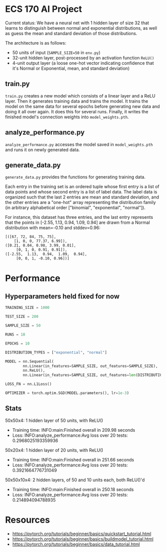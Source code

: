 # ECS 170 AI Project
Current status: We have a neural net with 1 hidden layer of size 32 that learns
to distinguish between normal and exponential distributions, as well as guess
the mean and standard deviation of those distributions.

The architecture is as follows:
* 50 units of input (`SAMPLE_SIZE=50` in `env.py`)
* 32-unit hidden layer, post-processed by an activation function `ReLU()`
* 4-unit output layer (a loose one-hot vector indicating confidence that it's
  Normal or Exponential, mean, and standard deviation)

## train.py
`train.py` creates a new model which consists of a linear layer and a ReLU
layer. Then it generates training data and trains the model. It trains the model
on the same data for several epochs before generating new data and doing it all
over again. It does this for several runs. Finally, it writes the finished
model's connection weights into `model_weights.pth`.

## analyze_performance.py
`analyze_performance.py` accesses the model saved in `model_weights.pth` and
runs it on newly generated data.

## generate_data.py
`generate_data.py` provides the functions for generating training data.

Each entry in the training set is an ordered tuple whose first entry is a list
of data points and whose second entry is a list of label data. The label data is
organized such that the last 2 entries are mean and standard deviation, and the
other entries are a "one-hot" array representing the distribution family (in
arbitrary alphabetical order ["binomial", "exponential", "normal"]).

For instance, this dataset has three entries, and the last entry represents that
the points in [-2.55, 1.13, 0.94, 1.09, 0.94] are drawn from a Normal
distribution with mean=-0.10 and stddev=0.96:

```
[([67, 72, 84, 75, 75],
	[1, 0, 0, 77.37, 6.99]),
([0.21, 0.04, 0.98, 3.99, 0.01],
	 [0, 1, 0, 0.91, 0.91]),
([-2.55,  1.13,  0.94,  1.09,  0.94],
	 [0, 0, 1, -0.10, 0.96])]
```
# Performance
## Hyperparameters held fixed for now
```python
TRAINING_SIZE = 1000

TEST_SIZE = 200

SAMPLE_SIZE = 50

RUNS = 10

EPOCHS = 10

DISTRIBUTION_TYPES = ["exponential", "normal"]

MODEL = nn.Sequential(
        nn.Linear(in_features=SAMPLE_SIZE, out_features=SAMPLE_SIZE),
        nn.ReLU(),
        nn.Linear(in_features=SAMPLE_SIZE, out_features=len(DISTRIBUTION_TYPES)+2))

LOSS_FN = nn.L1Loss()

OPTIMIZER = torch.optim.SGD(MODEL.parameters(), lr=1e-3)
```

## Stats
50x50x4: 1 hidden layer of 50 units, with ReLU()
* Training time: INFO:main:Finished overall in 209.98 seconds
* Loss: INFO:analyze_performance:Avg loss over 20 tests: 0.2968025193359936

50x20x4: 1 hidden layer of 20 units, with ReLU()
* Training time: INFO:main:Finished overall in 251.66 seconds
* Loss: INFO:analyze_performance:Avg loss over 20 tests: 0.3921664776731049

50x50x10x4: 2 hidden layers, of 50 and 10 units each, both ReLU()'d
* Training time: INFO:main:Finished overall in 250.18 seconds
* Loss: INFO:analyze_performance:Avg loss over 20 tests: 0.214894094788935


# Resources
* https://pytorch.org/tutorials/beginner/basics/quickstart_tutorial.html
* https://pytorch.org/tutorials/beginner/basics/buildmodel_tutorial.html
* https://pytorch.org/tutorials/beginner/basics/data_tutorial.html
